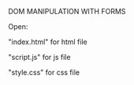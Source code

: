 DOM MANIPULATION WITH FORMS

Open:

"index.html" for html file

"script.js" for js file

"style.css" for css file

